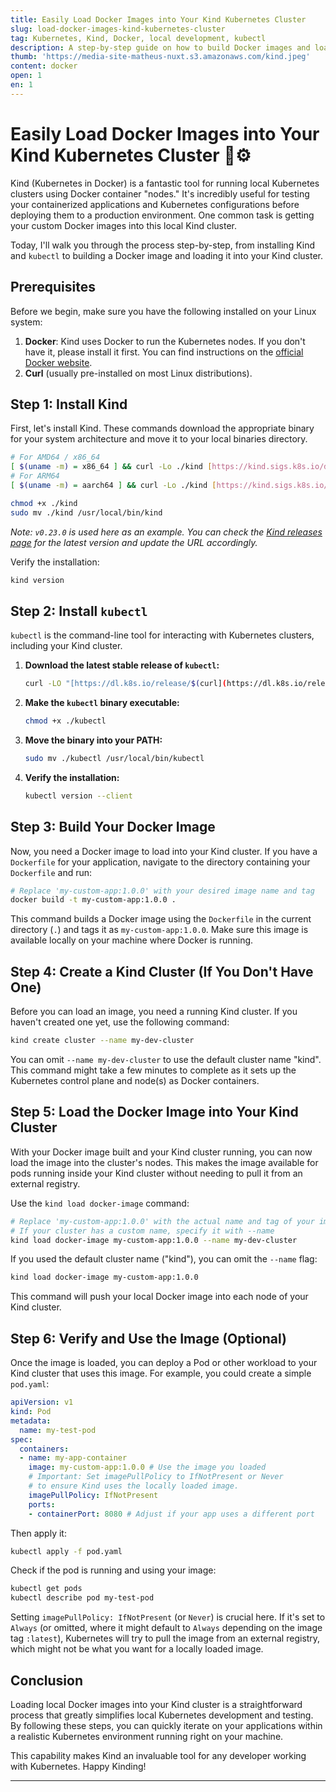 ```yaml
---
title: Easily Load Docker Images into Your Kind Kubernetes Cluster
slug: load-docker-images-kind-kubernetes-cluster
tag: Kubernetes, Kind, Docker, local development, kubectl
description: A step-by-step guide on how to build Docker images and load them into your local Kind (Kubernetes in Docker) cluster for testing and development.
thumb: 'https://media-site-matheus-nuxt.s3.amazonaws.com/kind.jpeg'
content: docker
open: 1
en: 1
---
```


# Easily Load Docker Images into Your Kind Kubernetes Cluster 🐳⚙️

Kind (Kubernetes in Docker) is a fantastic tool for running local Kubernetes clusters using Docker container "nodes." It's incredibly useful for testing your containerized applications and Kubernetes configurations before deploying them to a production environment. One common task is getting your custom Docker images into this local Kind cluster.

Today, I'll walk you through the process step-by-step, from installing Kind and `kubectl` to building a Docker image and loading it into your Kind cluster.

## Prerequisites

Before we begin, make sure you have the following installed on your Linux system:

1.  **Docker**: Kind uses Docker to run the Kubernetes nodes. If you don't have it, please install it first. You can find instructions on the [official Docker website](https://docs.docker.com/engine/install/).
2.  **Curl** (usually pre-installed on most Linux distributions).

## Step 1: Install Kind

First, let's install Kind. These commands download the appropriate binary for your system architecture and move it to your local binaries directory.

```bash
# For AMD64 / x86_64
[ $(uname -m) = x86_64 ] && curl -Lo ./kind [https://kind.sigs.k8s.io/dl/v0.23.0/kind-linux-amd64](https://kind.sigs.k8s.io/dl/v0.23.0/kind-linux-amd64)
# For ARM64
[ $(uname -m) = aarch64 ] && curl -Lo ./kind [https://kind.sigs.k8s.io/dl/v0.23.0/kind-linux-arm64](https://kind.sigs.k8s.io/dl/v0.23.0/kind-linux-arm64)

chmod +x ./kind
sudo mv ./kind /usr/local/bin/kind
```

_Note: `v0.23.0` is used here as an example. You can check the [Kind releases page](https://github.com/kubernetes-sigs/kind/releases) for the latest version and update the URL accordingly._

Verify the installation:

```bash
kind version
```

## Step 2: Install `kubectl`

`kubectl` is the command-line tool for interacting with Kubernetes clusters, including your Kind cluster.

1.  **Download the latest stable release of `kubectl`:**
    ```bash
    curl -LO "[https://dl.k8s.io/release/$(curl](https://dl.k8s.io/release/$(curl) -L -s [https://dl.k8s.io/release/stable.txt)/bin/linux/amd64/kubectl](https://dl.k8s.io/release/stable.txt)/bin/linux/amd64/kubectl)"
    ```
2.  **Make the `kubectl` binary executable:**
    ```bash
    chmod +x ./kubectl
    ```
3.  **Move the binary into your PATH:**
    ```bash
    sudo mv ./kubectl /usr/local/bin/kubectl
    ```
4.  **Verify the installation:**
    ```bash
    kubectl version --client
    ```

## Step 3: Build Your Docker Image

Now, you need a Docker image to load into your Kind cluster. If you have a `Dockerfile` for your application, navigate to the directory containing your `Dockerfile` and run:

```bash
# Replace 'my-custom-app:1.0.0' with your desired image name and tag
docker build -t my-custom-app:1.0.0 .
```

This command builds a Docker image using the `Dockerfile` in the current directory (`.`) and tags it as `my-custom-app:1.0.0`. Make sure this image is available locally on your machine where Docker is running.

## Step 4: Create a Kind Cluster (If You Don't Have One)

Before you can load an image, you need a running Kind cluster. If you haven't created one yet, use the following command:

```bash
kind create cluster --name my-dev-cluster
```

You can omit `--name my-dev-cluster` to use the default cluster name "kind". This command might take a few minutes to complete as it sets up the Kubernetes control plane and node(s) as Docker containers.

## Step 5: Load the Docker Image into Your Kind Cluster

With your Docker image built and your Kind cluster running, you can now load the image into the cluster's nodes. This makes the image available for pods running inside your Kind cluster without needing to pull it from an external registry.

Use the `kind load docker-image` command:

```bash
# Replace 'my-custom-app:1.0.0' with the actual name and tag of your image
# If your cluster has a custom name, specify it with --name
kind load docker-image my-custom-app:1.0.0 --name my-dev-cluster
```

If you used the default cluster name ("kind"), you can omit the `--name` flag:

```bash
kind load docker-image my-custom-app:1.0.0
```

This command will push your local Docker image into each node of your Kind cluster.

## Step 6: Verify and Use the Image (Optional)

Once the image is loaded, you can deploy a Pod or other workload to your Kind cluster that uses this image. For example, you could create a simple `pod.yaml`:

```yaml
apiVersion: v1
kind: Pod
metadata:
  name: my-test-pod
spec:
  containers:
  - name: my-app-container
    image: my-custom-app:1.0.0 # Use the image you loaded
    # Important: Set imagePullPolicy to IfNotPresent or Never
    # to ensure Kind uses the locally loaded image.
    imagePullPolicy: IfNotPresent
    ports:
    - containerPort: 8080 # Adjust if your app uses a different port
```

Then apply it:

```bash
kubectl apply -f pod.yaml
```

Check if the pod is running and using your image:

```bash
kubectl get pods
kubectl describe pod my-test-pod
```

Setting `imagePullPolicy: IfNotPresent` (or `Never`) is crucial here. If it's set to `Always` (or omitted, where it might default to `Always` depending on the image tag `:latest`), Kubernetes will try to pull the image from an external registry, which might not be what you want for a locally loaded image.

## Conclusion

Loading local Docker images into your Kind cluster is a straightforward process that greatly simplifies local Kubernetes development and testing. By following these steps, you can quickly iterate on your applications within a realistic Kubernetes environment running right on your machine.

This capability makes Kind an invaluable tool for any developer working with Kubernetes. Happy Kinding!

---
